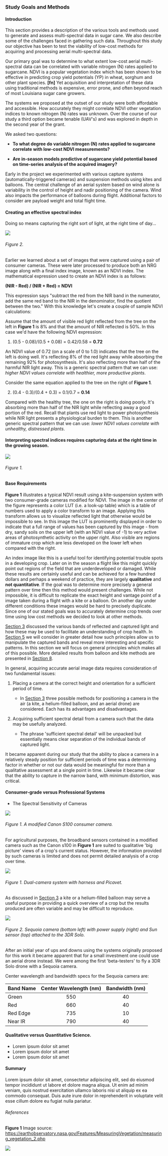 ### Study Goals and Methods

#### Introduction

This section provides a description of the various tools and methods used to generate and assess multi-spectral data in 
sugar cane. We also describe some of the challenges faced in gathering such data. Throughout this study our objective 
has been to test the viability of low-cost methods for acquiring and processing aerial multi-spectral data. 

Our primary goal was to determine to what extent low-cost aerial multi-spectral data can be correlated with variable 
nitrogen (N) rates applied to sugarcane. NDVI is a popular vegetation index which has been shown to be effective in 
predicting crop yield potentials (YP) in wheat, sorghum and other plant species. __[fn]__ Yet acquisition and interpretation 
of these data using traditional methods is expensive, error prone, and often beyond reach of most Louisiana sugar cane growers.

The systems we proposed at the outset of our study were both affordable and accessible. How accurately they might correlate 
NDVI other vegetation indices to known nitrogen (N) rates was unknown. Over the course of our study a third option became 
tenable (UAV's) and was explored in depth in the second year of the grant.

We asked two questions:

* __To what degree do variable nitrogen (N) rates applied to sugarcane correlate with low-cost NDVI measurements?__

* __Are in-season models predictive of sugarcane yield potential based on time-series analysis of the acquired imagery?__

Early in the project we experimented with various capture systems (automatically-triggered cameras) and suspension methods 
using kites and balloons. The central challenge of an aerial system based on wind alone is variability in the 
control of height and nadir positioning of the camera. Wind also impacts the performance of balloons during flight. 
Additional factors to consider are payload weight and total flight time. 

#### Creating an effective spectral index 

Doing so means capturing the right sort of light, at the right time of day... 

![](img/ndvi_biology.png) 
###### Figure 2.

Earlier we learned about a set of images that were captured using a pair of consumer cameras. These were later processed to produce both an NRG
image along with a final index image, known as an NDVI index. The mathematical expression used to create an NDVI index 
is as follows:

__(NIR - Red) / (NIR + Red) =  NDVI__

This expression says "subtract the red from the NIR band in the numerator, add the same red band to the NIR in the denominator, 
find the quotient between the two." With this knowledge let's create a couple of sample NDVI calculations:

Assume that the amount of visible red light reflected from the tree on the left in __Figure 1__ is 8% and that the amount of NIR 
reflected is 50%. In this case we'd have the following NDVI expression: 

1. (0.5 - 0.08)/(0.5 + 0.08) = 0.42/0.58 = __0.72__ 

An NDVI value of 0.72 (on a scale of 0 to 1.0) indicates that the tree on the left is doing well. It's reflecting 8% of the red light away while absorbing 
the remaining 92% for photosynthesis. It's also reflecting more than half of the harmful NIR light away. 
This is a generic spectral pattern that we can use: _higher NDVI values correlate with healthier, more productive plants_. 

Consider the same equation applied to the tree on the right of __Figure 1__. 
  
2. (0.4 - 0.3)/(0.4 + 0.3) = 0.1/0.7 = __0.14__ 

Compared with the healthy tree, the one on the right is doing poorly. It's absorbing more than half of the NIR 
light while reflecting away a good portion of the red. Recall that plants use red light to power photosynthesis while NIR 
light presents a physiological burden to them. This is another generic spectral pattern that we can use: _lower NDVI values correlate with unhealthy, distressed plants_. 

#### Interpreting spectral indices requires capturing data at the right time in the growing season.

![](img/kite_image_fastie_lut.png)
###### Figure 1.

#### Base Requirements

__Figure 1__ illustrates a typical NDVI result using a kite-suspension system with two consumer-grade cameras modified 
for NDVI. The image in the center of the figure represents a color LUT (i.e. a look-up table) which is a table of 
numbers used to apply a color transform to an image. Applying this transform allows us to visualize reflected light that 
otherwise would be impossible to see. In this image the LUT is prominently displayed in order to indicate that a full 
range of values has been captured by this image - from dry, sandy soils on the upper left (with an NDVI value of -1) to very active 
areas of photosynthetic activity on the upper right. Also visible are regions of immature crop which are less 
developed on the lower left when compared with the right. 

An index image like this is a useful tool for identifying potential trouble spots in a developing crop. Later 
on in the season a flight like this might quickly point out regions of the field that are underdeveloped or damaged. 
While these results are certainly useful and can be achieved for a few hundred dollars and perhaps a 
weekend of practice, they are largely __qualitative__ and __not quantitative__. If the goal was to determine more precisely 
a general pattern over time then this method would present challenges. While not impossible, it is difficult to replicate 
the exact height and vantage point of a image taken during a flight with a kite or a balloon. On another day under different 
conditions these images would be hard to precisely duplicate. Since one of our stated goals was to accurately determine crop 
trends over time using low cost methods we decided to look at other methods. 

[Section 3](kites_balloons_drones.md) discussed the various bands of reflected and captured light and how these 
may be used to facilitate an understanding of crop health. In [Section 5]() we will consider in greater detail how 
such principles allow us to manipulate the captured bands and reveal more interesting and specific patterns. 
In this section we will focus on general principles which makes all of this possible. More detailed results from balloon and kite methods are presented in [Section 8](study_results_balloons.md). 

In general, acquiring accurate aerial image data requires consideration of two fundamental issues: 

1. Placing a camera at the correct height and orientation for a sufficient period of time.

    * In [Section 3](kites_balloons_drones.md) three possible methods for positioning a camera 
    in the air (a kite, a helium-filled balloon, and an aerial drone) are considered. Each has its advantages and 
    disadvantages.
    
2. Acquiring sufficient spectral detail from a camera such that the data may be usefully analyzed.

    * The phrase 'sufficient spectral detail' will be unpacked but essentially means clear separation of the 
    individual bands of captured light.  
    
It became apparent during our study that the ability to place a camera in a relatively steady position for sufficient 
periods of time was a determining factor in whether or not our data would be meaningful for more than a qualitative assessment
at a single point in time. Likewise it became clear that the ability to capture in the narrow band, with minimum distortion, 
was critical. 

#### Consumer-grade versus Professional Systems

* The Spectral Sensitivity of Cameras

![](img/canon_s100.png)
###### Figure 1. A modified Canon S100 consumer camera.

For agricultural purposes, the broadband sensors contained in a modified camera such as the Canon s100 in __Figure 1__ are 
suited to qualitative 'big picture' views of a crop's current status. However, the information provided by such cameras
is limited and does not permit detailed analysis of a crop over time.

![](img/kite_mount.png)
###### Figure 1. Dual-camera system with harness and Picavet. 

As discussed in [Section 3](kites_balloons_drones.md) a kite or a helium-filled balloon may serve a useful purpose in 
providing a quick overview of a crop but the results produced are often variable and may be difficult to reproduce. 

![](img/solo_camera_mount.png)
###### Figure 2. Sequoia camera (bottom left) with power supply (right) and Sun sensor (top) attached to the 3DR Solo. 

After an initial year of ups and downs using the systems originally proposed for this work it became apparent that 
for a small investment one could use an aerial drone instead. We were among the first 'beta-testers' to fly
a 3DR Solo drone with a Sequoia camera.  

Center wavelength and bandwidth specs for the Sequoia camera are: 


| Band Name | Center Wavelength (nm) | Bandwidth (nm) |
|-----------|:----------------------:|:--------------:|
| Green     |           550          |       40       |
| Red       |           660          |       40       |
| Red Edge  |           735          |       10       |
| Near IR   |           790          |       40       |


#### Qualitative versus Quantitative Science.

* Lorem ipsum dolor sit amet
* Lorem ipsum dolor sit amet
* Lorem ipsum dolor sit amet


#### Summary

Lorem ipsum dolor sit amet, consectetur adipiscing elit, sed do eiusmod tempor incididunt ut labore et dolore magna aliqua. Ut enim ad minim veniam, quis nostrud exercitation ullamco laboris nisi ut aliquip ex ea commodo consequat. Duis aute irure dolor in reprehenderit in voluptate velit esse cillum dolore eu fugiat nulla pariatur.

###### References
__Figure 1__ Image source: https://earthobservatory.nasa.gov/Features/MeasuringVegetation/measuring_vegetation_2.php

![](img/farmera.png) 